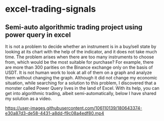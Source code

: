 # excel-trading-signals
## Semi-auto algorithmic trading project using power query in excel

It is not a problem to decide whether an instrument is in a buy/sell state by looking at its chart with the help of the indicator, and it does not take much time.
The problem arises when there are too many instruments to choose from, which would be the most suitable for purchase?
For example, there are more than 300 parities on the Binance exchange only on the basis of USDT.
It is not human work to look at all of them on a graph and analyze them without changing the graph.
Although it did not change my economic situation, while searching for a solution to this problem, I discovered that a monster called Power Query lives in the land of Excel.
With its help, you can get into algorithmic trading, albeit semi-automatically, below I have shared my solution as a video.


https://user-images.githubusercontent.com/106110139/180643374-e30a87d3-de58-4431-a8dd-f9c08a4edf80.mp4

